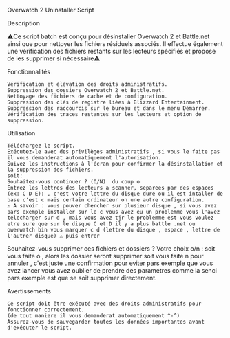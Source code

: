 Overwatch 2 Uninstaller Script

Description

⚠️Ce script batch est conçu pour désinstaller Overwatch 2 et Battle.net ainsi que pour nettoyer les fichiers résiduels associés. Il effectue également une vérification des fichiers restants sur les lecteurs spécifiés et propose de les supprimer si nécessaire⚠️

Fonctionnalités

    Vérification et élévation des droits administratifs.
    Suppression des dossiers Overwatch 2 et Battle.net.
    Nettoyage des fichiers de cache et de configuration.
    Suppression des clés de registre liées à Blizzard Entertainment.
    Suppression des raccourcis sur le bureau et dans le menu Démarrer.
    Vérification des traces restantes sur les lecteurs et option de suppression.

Utilisation

    Téléchargez le script.
    Exécutez-le avec des privilèges administratifs , si vous le faite pas il vous demanderat automatiquement l'autorisation.
    Suivez les instructions à l'écran pour confirmer la désinstallation et la suppression des fichiers.
    soit:
    Souhaitez-vous continuer ? (O/N)  du coup o
    Entrez les lettres des lecteurs a scanner, separees par des espaces (ex: C D E): , c'est votre lettre du disque dure ou il est intaller de base c'est c mais certain ordinateur on une autre configuration.
    ⚠️ A savoir : vous pouver chercher sur plusieur disque , si vous avez pars exemple installer sur le c vous avez eu un problemme vous l'avez telecharger sur d , mais vous avez tjr le problemme est vous voulez etre sure que sur le disque C et D il y a plus battle .net ou owerwatch bin vous marquer c d (lettre du disque , espace , lettre de l'autrer disque) ⚠️ puis entrer
Souhaitez-vous supprimer ces fichiers et dossiers ? Votre choix o/n : soit vous faite o , alors les dossier seront supprimer soit vous faite n pour annuler , c'est juste une confirmation pour eviter  pars exemple que vous avez lancer vous avez oublier de prendre des parametres comme la senci pars exemple est que se soit supprimer directement.

Avertissements

    Ce script doit être exécuté avec des droits administratifs pour fonctionner correctement.
    (de tout maniere il vous demanderat automatiquement ^-^)
    Assurez-vous de sauvegarder toutes les données importantes avant d'exécuter le script.
